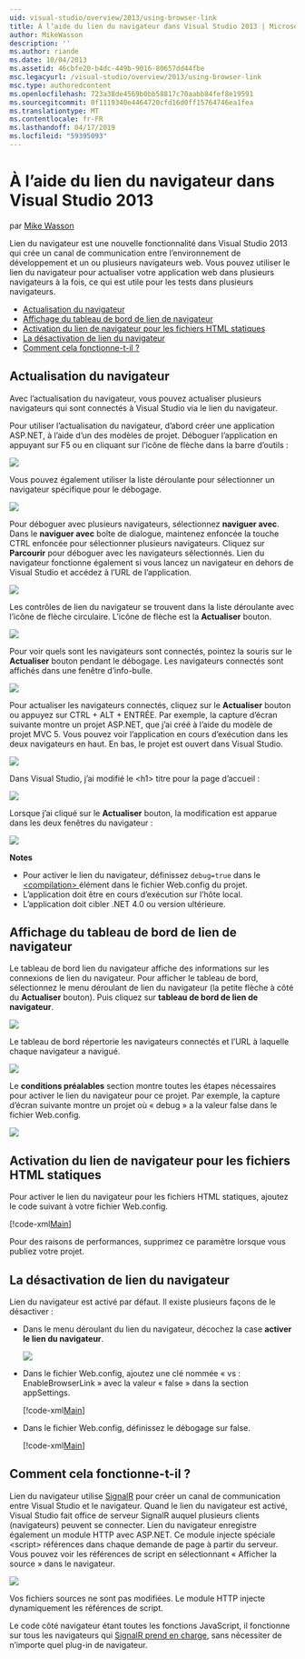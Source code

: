 ```yaml
---
uid: visual-studio/overview/2013/using-browser-link
title: À l’aide du lien du navigateur dans Visual Studio 2013 | Microsoft Docs
author: MikeWasson
description: ''
ms.author: riande
ms.date: 10/04/2013
ms.assetid: 46cbfe20-b4dc-449b-9016-80657dd44fbe
msc.legacyurl: /visual-studio/overview/2013/using-browser-link
msc.type: authoredcontent
ms.openlocfilehash: 723a38de4569b0bb58817c70aabb84fef8e19591
ms.sourcegitcommit: 0f1119340e4464720cfd16d0ff15764746ea1fea
ms.translationtype: MT
ms.contentlocale: fr-FR
ms.lasthandoff: 04/17/2019
ms.locfileid: "59395093"
---
```

# <a name="using-browser-link-in-visual-studio-2013"></a>À l’aide du lien du navigateur dans Visual Studio 2013

par [Mike Wasson](https://github.com/MikeWasson)

Lien du navigateur est une nouvelle fonctionnalité dans Visual Studio 2013 qui crée un canal de communication entre l’environnement de développement et un ou plusieurs navigateurs web. Vous pouvez utiliser le lien du navigateur pour actualiser votre application web dans plusieurs navigateurs à la fois, ce qui est utile pour les tests dans plusieurs navigateurs.

- [Actualisation du navigateur](#browser-refresh)
- [Affichage du tableau de bord de lien de navigateur](#dashboard)
- [Activation du lien de navigateur pour les fichiers HTML statiques](#static-html)
- [La désactivation de lien du navigateur](#disabling)
- [Comment cela fonctionne-t-il ?](#how-it-works)

<a id="browser-refresh"></a>
## <a name="browser-refresh"></a>Actualisation du navigateur

Avec l’actualisation du navigateur, vous pouvez actualiser plusieurs navigateurs qui sont connectés à Visual Studio via le lien du navigateur.

Pour utiliser l’actualisation du navigateur, d’abord créer une application ASP.NET, à l’aide d’un des modèles de projet. Déboguer l’application en appuyant sur F5 ou en cliquant sur l’icône de flèche dans la barre d’outils :

![](using-browser-link/_static/image1.png)

Vous pouvez également utiliser la liste déroulante pour sélectionner un navigateur spécifique pour le débogage.

![](using-browser-link/_static/image2.png)

Pour déboguer avec plusieurs navigateurs, sélectionnez **naviguer avec**. Dans le **naviguer avec** boîte de dialogue, maintenez enfoncée la touche CTRL enfoncée pour sélectionner plusieurs navigateurs. Cliquez sur **Parcourir** pour déboguer avec les navigateurs sélectionnés. Lien du navigateur fonctionne également si vous lancez un navigateur en dehors de Visual Studio et accédez à l’URL de l’application.

![](using-browser-link/_static/image3.png)

Les contrôles de lien du navigateur se trouvent dans la liste déroulante avec l’icône de flèche circulaire. L’icône de flèche est la **Actualiser** bouton.

![](using-browser-link/_static/image4.png)

Pour voir quels sont les navigateurs sont connectés, pointez la souris sur le **Actualiser** bouton pendant le débogage. Les navigateurs connectés sont affichés dans une fenêtre d’info-bulle.

![](using-browser-link/_static/image5.png)

Pour actualiser les navigateurs connectés, cliquez sur le **Actualiser** bouton ou appuyez sur CTRL + ALT + ENTRÉE. Par exemple, la capture d’écran suivante montre un projet ASP.NET, que j’ai créé à l’aide du modèle de projet MVC 5. Vous pouvez voir l’application en cours d’exécution dans les deux navigateurs en haut. En bas, le projet est ouvert dans Visual Studio.

![](using-browser-link/_static/image6.png)

Dans Visual Studio, j’ai modifié le &lt;h1&gt; titre pour la page d’accueil :

![](using-browser-link/_static/image7.png)

Lorsque j’ai cliqué sur le **Actualiser** bouton, la modification est apparue dans les deux fenêtres du navigateur :

![](using-browser-link/_static/image8.png)

**Notes**

- Pour activer le lien du navigateur, définissez `debug=true` dans le [ &lt;compilation&gt; ](https://msdn.microsoft.com/library/s10awwz0(v=vs.85).aspx) élément dans le fichier Web.config du projet.
- L’application doit être en cours d’exécution sur l’hôte local.
- L’application doit cibler .NET 4.0 ou version ultérieure.

<a id="dashboard"></a>
## <a name="viewing-the-browser-link-dashboard"></a>Affichage du tableau de bord de lien de navigateur

Le tableau de bord lien du navigateur affiche des informations sur les connexions de lien du navigateur. Pour afficher le tableau de bord, sélectionnez le menu déroulant de lien du navigateur (la petite flèche à côté du **Actualiser** bouton). Puis cliquez sur **tableau de bord de lien de navigateur**.

![](using-browser-link/_static/image9.png)

Le tableau de bord répertorie les navigateurs connectés et l’URL à laquelle chaque navigateur a navigué.

![](using-browser-link/_static/image10.png)

Le **conditions préalables** section montre toutes les étapes nécessaires pour activer le lien du navigateur pour ce projet. Par exemple, la capture d’écran suivante montre un projet où « debug » a la valeur false dans le fichier Web.config.

![](using-browser-link/_static/image11.png)

<a id="static-html"></a>
## <a name="enabling-browser-link-for-static-html-files"></a>Activation du lien de navigateur pour les fichiers HTML statiques

Pour activer le lien du navigateur pour les fichiers HTML statiques, ajoutez le code suivant à votre fichier Web.config.

[!code-xml[Main](using-browser-link/samples/sample1.xml)]

Pour des raisons de performances, supprimez ce paramètre lorsque vous publiez votre projet.

<a id="disabling"></a>
## <a name="disabling-browser-link"></a>La désactivation de lien du navigateur

Lien du navigateur est activé par défaut. Il existe plusieurs façons de le désactiver :

- Dans le menu déroulant du lien du navigateur, décochez la case **activer le lien du navigateur**. 

    ![](using-browser-link/_static/image12.png)
- Dans le fichier Web.config, ajoutez une clé nommée « vs : EnableBrowserLink » avec la valeur « false » dans la section appSettings. 

    [!code-xml[Main](using-browser-link/samples/sample2.xml)]
- Dans le fichier Web.config, définissez le débogage sur false. 

    [!code-xml[Main](using-browser-link/samples/sample3.xml)]

<a id="how-it-works"></a>
## <a name="how-does-it-work"></a>Comment cela fonctionne-t-il ?

Lien du navigateur utilise [SignalR](../../../signalr/index.md) pour créer un canal de communication entre Visual Studio et le navigateur. Quand le lien du navigateur est activé, Visual Studio fait office de serveur SignalR auquel plusieurs clients (navigateurs) peuvent se connecter.  Lien du navigateur enregistre également un module HTTP avec ASP.NET. Ce module injecte spéciale &lt;script&gt; références dans chaque demande de page à partir du serveur. Vous pouvez voir les références de script en sélectionnant « Afficher la source » dans le navigateur.

![](using-browser-link/_static/image13.png)

Vos fichiers sources ne sont pas modifiées. Le module HTTP injecte dynamiquement les références de script.

Le code côté navigateur étant toutes les fonctions JavaScript, il fonctionne sur tous les navigateurs qui [SignalR prend en charge](../../../signalr/overview/getting-started/supported-platforms.md), sans nécessiter de n’importe quel plug-in de navigateur.
